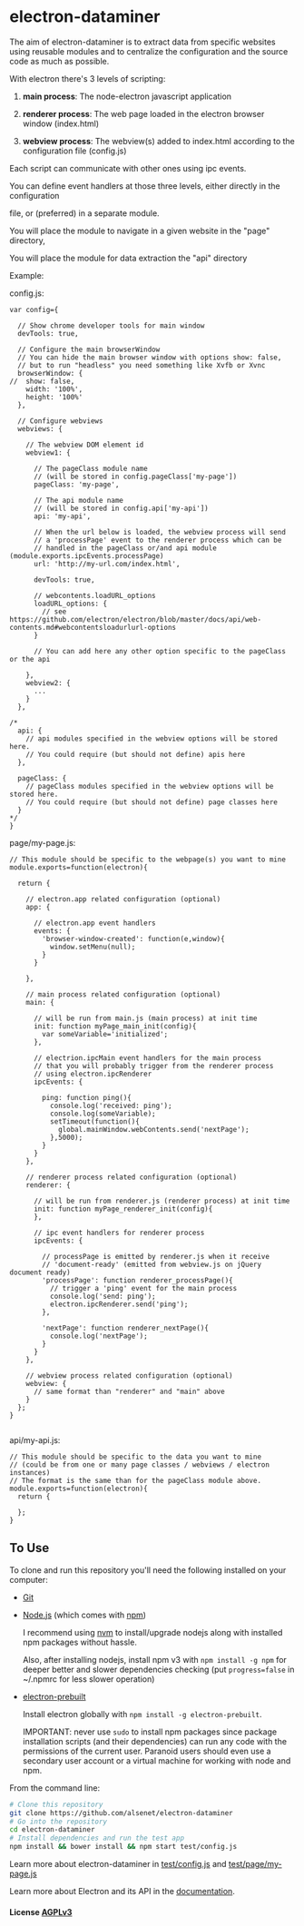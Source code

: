 # electron-dataminer

The aim of electron-dataminer is to extract data from specific websites using reusable modules and to centralize the configuration and the source code as much as possible.

With electron there's 3 levels of scripting:

1. **main process**: The node-electron javascript application

2. **renderer process**: The web page loaded in the electron browser window (index.html)

3. **webview process**: The webview(s) added to index.html according to the configuration file (config.js)


Each script can communicate with other ones using ipc events.

You can define event handlers at those three levels, either directly in the configuration

file, or (preferred) in a separate module.

You will place the module to navigate in a given website in the "page" directory,

You will place the module for data extraction the "api" directory

Example:

config.js:
```
var config={

  // Show chrome developer tools for main window
  devTools: true,

  // Configure the main browserWindow
  // You can hide the main browser window with options show: false,
  // but to run "headless" you need something like Xvfb or Xvnc
  browserWindow: {
//  show: false,
    width: '100%',
    height: '100%'
  },

  // Configure webviews
  webviews: {

    // The webview DOM element id
    webview1: {

      // The pageClass module name
      // (will be stored in config.pageClass['my-page'])
      pageClass: 'my-page',

      // The api module name
      // (will be stored in config.api['my-api'])
      api: 'my-api',

      // When the url below is loaded, the webview process will send
      // a 'processPage' event to the renderer process which can be
      // handled in the pageClass or/and api module (module.exports.ipcEvents.processPage)
      url: 'http://my-url.com/index.html',

      devTools: true,

      // webcontents.loadURL_options
      loadURL_options: {
        // see https://github.com/electron/electron/blob/master/docs/api/web-contents.md#webcontentsloadurlurl-options
      }

      // You can add here any other option specific to the pageClass or the api

    },
    webview2: {
      ...
    }
  },

/*
  api: {
    // api modules specified in the webview options will be stored here.
    // You could require (but should not define) apis here
  },

  pageClass: {
    // pageClass modules specified in the webview options will be stored here.
    // You could require (but should not define) page classes here
  }
*/
}
```

page/my-page.js:
```
// This module should be specific to the webpage(s) you want to mine
module.exports=function(electron){

  return {

    // electron.app related configuration (optional)
    app: {

      // electron.app event handlers
      events: {
        'browser-window-created': function(e,window){
          window.setMenu(null);
        }
      }  

    },

    // main process related configuration (optional)
    main: {

      // will be run from main.js (main process) at init time
      init: function myPage_main_init(config){
        var someVariable='initialized';
      },

      // electrion.ipcMain event handlers for the main process
      // that you will probably trigger from the renderer process
      // using electron.ipcRenderer
      ipcEvents: {

        ping: function ping(){
          console.log('received: ping');
          console.log(someVariable);
          setTimeout(function(){
            global.mainWindow.webContents.send('nextPage');
          },5000);
        }
      }
    },

    // renderer process related configuration (optional)
    renderer: {

      // will be run from renderer.js (renderer process) at init time
      init: function myPage_renderer_init(config){
      },

      // ipc event handlers for renderer process
      ipcEvents: {

        // processPage is emitted by renderer.js when it receive
        // 'document-ready' (emitted from webview.js on jQuery document ready)
        'processPage': function renderer_processPage(){
          // trigger a 'ping' event for the main process
          console.log('send: ping');
          electron.ipcRenderer.send('ping');
        },

        'nextPage': function renderer_nextPage(){
          console.log('nextPage');
        }
      }
    },

    // webview process related configuration (optional)
    webview: {
      // same format than "renderer" and "main" above
    }
  };
}


```

api/my-api.js:
```
// This module should be specific to the data you want to mine
// (could be from one or many page classes / webviews / electron instances)
// The format is the same than for the pageClass module above.
module.exports=function(electron){
  return {

  };
}
```
## To Use

To clone and run this repository you'll need the following installed on your computer:
* [Git](https://git-scm.com)
* [Node.js](https://nodejs.org/en/download/) (which comes with [npm](http://npmjs.com))

  I recommend using [nvm](https://github.com/creationix/nvm) to install/upgrade nodejs along with installed npm packages without hassle.

  Also, after installing nodejs, install npm v3 with ```npm install -g npm``` for deeper better and slower dependencies checking (put ```progress=false``` in ~/.npmrc for less slower operation)

* [electron-prebuilt](https://github.com/electron-userland/electron-prebuilt)

  Install electron globally with ```npm install -g electron-prebuilt```.

  IMPORTANT: never use ```sudo``` to install npm packages since package installation scripts (and their dependencies) can run any code with the permissions of the current user. Paranoid users should even use a secondary user account or a virtual machine for working with node and npm.

From the command line:
```bash
# Clone this repository
git clone https://github.com/alsenet/electron-dataminer
# Go into the repository
cd electron-dataminer
# Install dependencies and run the test app
npm install && bower install && npm start test/config.js
```
Learn more about electron-dataminer in [test/config.js](https://github.com/alsenet-labs/electron-dataminer/blob/master/test/config.js) and [test/page/my-page.js](https://github.com/alsenet-labs/electron-dataminer/blob/master/test/config.js)

Learn more about Electron and its API in the [documentation](http://electron.atom.io/docs/latest).

#### License [AGPLv3](LICENSE.md)
